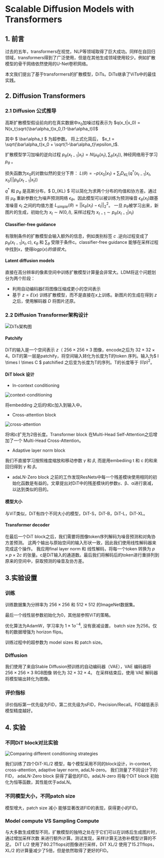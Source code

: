 # Scalable Diffusion Models with Transformers

## 1. 前言

过去的五年，transformers在视觉，NLP等领域取得了巨大成功。同样在自回归领域，transformers得到了广泛使用，但是在其他生成领域使用较少。例如扩散模型的骨干网络依然使用的U-Net卷积网络。

本文我们提出了基于transformers的扩散模型，DiTs。DiTs继承了ViTs中的最佳实践。

## 2. Diffusion Transformers

### 2.1 Diffusion 公式推导

高斯扩散模型假设前向的在真实数据中$x_0$加噪过程表示为 $q(x_t|x_0) = N(x_t;\sqrt{\bar\alpha_t}x_0,(1-\bar\alpha_t)I)$

其中 $ \bar\alpha_t $ 为超参数。
将上式化简后，
$x_t = \sqrt{\bar\alpha_t}x_0 + \sqrt{1-\bar\alpha_t}\epsilon_t$.

扩散模型学习加噪的逆向过程
$p_\theta(x_{t-1}|x_t) = N(\mu_\theta(x_t), \sum_\theta(x_t))$, 神经网络用于学习 $p_\theta$ 。

损失函数为$x_0$的对数似然的变分下界：
 $L(\theta) = -p(x_0|x_1) + \sum_tD_{KL}(q^*(x_{t-1}|x_t, x_0)||p_\theta(x_{t-1}|x_t))$

 $q^*$ 和 $p_\theta$ 是高斯分布，$ D_{KL} $ 可以简化为求两个分布的均值和协方差。通过将 $\mu_\theta$ 重新参数化为噪声预测网络 $\epsilon_\theta$。因此模型可以被训练为预测噪音 $\epsilon_\theta(x_t)$跟基准噪音 $\epsilon_t$ 之间的均值方差
  $L_{simple}(\theta) = ||\epsilon_\theta(x_t) - \epsilon_t||_2^2$。
一旦 $p_\theta$被学习出来，新图片的生成，初始化为 $x_t \sim N(0,I)$, 采样过程为 $x_{t-1} \sim p_\theta(x_{t-1}|x_t)$

#### Classifier-free guidance

有限制条件的扩散模型会输入额外的信息，例如类别标签 $c$ .逆向过程变成了 $p_\theta(x_{t-1}|x_t,c)$, $\epsilon_\theta$ 和 $\sum_\theta$ 受限于条件c。classifier-free guidance 能够在采样过程中找到x，使得$logp(x)的值很大$。

#### Latent diffusion models

直接在高分辨率的像素空间中训练扩散模型计算量会非常大。LDM将这个问题划分为两个阶段：

* 利用自动编码器$E$将图像压缩成更小的空间表示
* 基于 $z = E(x)$ 训练扩散模型，而不是直接在$x$上训练。新图片的生成在得到 $z$ 之后，使用解码器 $D$ 将图片还原。

### 2.2 Diffusion Transformer架构设计

![DiTs架构图](image/DiTs_Arc.png)

#### Patchify

DiT的输入是一个空间表示 $z$（ $256 \times 256 \times 3$ 图像，encode之后为  $32 \times 32 \times 4$。DiT的第一层是patchify，将空间输入转化为长度为T的token 序列。输入为$ I \times I \times C $ patchified 之后变为长度为T的序列。T的长度等于 $(I/p)^2$。

#### DiT block 设计

* In-context conditioning

![context-conditioning](image/context_conditioning.png)

将embedding 之后的t和c加入到输入中。

* Cross-attention block

![cross-attention](image/cross_attention.png)

将t和c扩充为2倍长度。Transformer block 在Multi-Head Self-Attention之后增加了一个 Multi-Head Cross-Attention。

* Adaptive layer norm block

我们不直接学习按照维度缩放和移动参数 $\gamma$ 和 $\beta$, 而是用embediing t 和 c 的和来回归得到 $\gamma$ 和 $\beta$。

* adaLN-Zero block
之前的工作发现ResNets中每一个残差模块使用相同的初始化函数是有益的。文章提出对DiT中的残差模块的参数γ、β、α进行衰减，以达到类似的目的。

#### 模型大小

与ViT类似，DiT有四个不同大小的模型，DiT-S，DiT-B，DiT-L，DiT-XL。

#### Transformer decoder

在最后一个DiT block之后，我们需要将图像token序列解码为噪音预测和对角协方差预测。
这两个输出与原始空间的输入形状一致，因此我们使用线性解码器来完成这个操作。
我应用final layer norm 和 线性解码，将每一个token 转换为 $p\times p \times 2c$ 的张量。c是DiT输入的通道数。最后我们将解码后的token进行重排列到原来的空间中，获取预测的噪音及协方差。

## 3.实验设置

### 训练

训练数据集为分辨率为 $256 \times 256$ 和 $512 \times 512$ 的ImageNet数据集。

最后一个线性层参数初始化为0，其他层参照ViT的策略。

优化算法为AdamW，学习率为 $1 \times 1o^{-4}$, 没有衰减设置， batch size 为256。仅有的数据增强为 horizon flips。

训练过程中的超参数为 model sizes 和 patch size。

### Diffusion

我们使用了来自Stable Diffusion预训练的自动编码器（VAE），VAE 编码器将$256 \times 256 \times 3$ RGB图像 转化为 $32 \times 32 \times 4$。 在采样结束后，使用 VAE 解码器将模型输出转化为图像。

### 评价指标

评价指标第一优先级为FID，第二优先级为sFID，Precision/Recall。FID越低表示模型精度越好。

## 4. 实验

### 不同DiT block对比实验

![ Comparing different conditioning strategies](image/condition_design.png)

我们训练了四个DiT-XL/2 模型，每个模型采用不同的block设计，in-context, cross-attention, adaptive layer norm, adaLN-zero。
我们测量了不同设计下的FID， adaLN-Zero block 获得了最低的FID。adaLN-zero 将每个DiT block 初始化为恒等函数，其性能优于adaLN。

### 不同模型大小，不同patch size

模型增大，patch size 减小 能够显著改进FID的表现，获得更小的FID。

### Model compute VS Sampling Compute

与大多数生成模型不同，扩散模型的独特之处在于它们可以在训练后生成图片时，通过增加采样次数 来进行额外计算。测试发现，采样计算无法弥补模型计算的不足。
DiT L/2 使用了80.2Tflops对图像进行采样，DiT XL/2 使用了15.2Tflops，XL/2 的计算量减少了5倍，但是依然取得了更好的FID。
